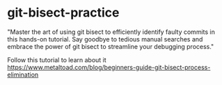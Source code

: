 # git-bisect-practice
"Master the art of using git bisect to efficiently identify faulty commits in this hands-on tutorial. Say goodbye to tedious manual searches and embrace the power of git bisect to streamline your debugging process."

Follow this tutorial to learn about it https://www.metaltoad.com/blog/beginners-guide-git-bisect-process-elimination
